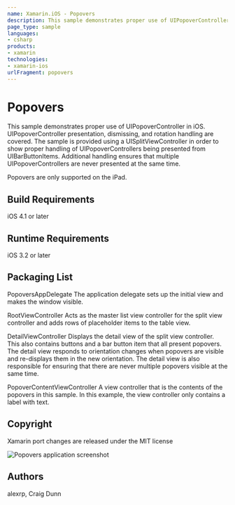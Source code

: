 ```yaml
---
name: Xamarin.iOS - Popovers
description: This sample demonstrates proper use of UIPopoverController in iOS. UIPopoverController presentation, dismissing, and rotation handling are covered....
page_type: sample
languages:
- csharp
products:
- xamarin
technologies:
- xamarin-ios
urlFragment: popovers
---
```

# Popovers

This sample demonstrates proper use of UIPopoverController in iOS.
UIPopoverController presentation, dismissing, and rotation
handling are covered. The sample is provided using a UISplitViewController
in order to show proper handling of UIPopoverControllers being presented
from UIBarButtonItems. Additional handling ensures that multiple
UIPopoverControllers are never presented at the same time.

Popovers are only supported on the iPad.

## Build Requirements

iOS 4.1 or later

## Runtime Requirements

iOS 3.2 or later

## Packaging List

PopoversAppDelegate
The application delegate sets up the initial view and makes the window visible.

RootViewController
Acts as the master list view controller for the split view controller and adds rows of placeholder items to the table view.

DetailViewController
Displays the detail view of the split view controller. This also contains buttons and a bar button item that all present popovers.
The detail view responds to orientation changes when popovers are visible and re-displays them in the new orientation.
The detail view is also responsible for ensuring that there are never multiple popovers visible at the same time.

PopoverContentViewController
A view controller that is the contents of the popovers in this sample. In this example, the view controller only contains a label with text.

## Copyright

Xamarin port changes are released under the MIT license

![Popovers application screenshot](Screenshots/Popovers1.png "Popovers application screenshot")

## Authors

alexrp, 
Craig Dunn
